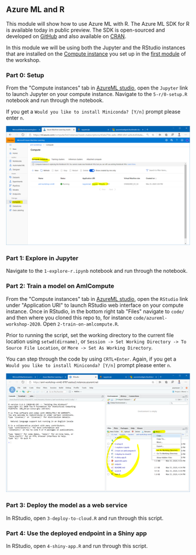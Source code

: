 ## Azure ML and R

This module will show how to use Azure ML with R. The Azure ML SDK for R is available today in public preview. The SDK is open-sourced and developed on [GitHub](https://github.com/Azure/azureml-sdk-for-r) and also available on [CRAN](https://cran.r-project.org/web/packages/azuremlsdk/index.html).

In this module we will be using both the Jupyter and the RStudio instances that are installed on the [Compute instance](https://docs.microsoft.com/en-us/azure/machine-learning/concept-compute-instance) you set up in the [first module](../1-workspace-concepts/1-setup-compute.md) of the workshop.

### Part 0: Setup

From the "Compute instances" tab in [AzureML studio](ml.azure.com), open the `Jupyter` link to launch Jupyter on your compute instance. Navigate to the `5-r/0-setup.R` notebook and run through the notebook.

If you get a `Would you like to install Miniconda? [Y/n]` prompt please enter `n`.

![](images/studio_link.png)

### Part 1: Explore in Jupyter

Navigate to the `1-explore-r.ipynb` notebook and run through the notebook.

### Part 2: Train a model on AmlCompute

From the "Compute instances" tab in [AzureML studio](ml.azure.com), open the `RStudio` link under "Application URI" to launch RStudio web interface on your compute instance. Once in RStudio, in the bottom right tab "Files" navigate to `code/` and then where you cloned this repo to, for instance `code/azureml-workshop-2020`. Open `2-train-on-amlcompute.R`.

Prior to running the script, set the working directory to the current file location using `setwd(dirname)`, or `Session -> Set Working Directory -> To Source File Location`, or `More -> Set As Working Directory`.

You can step through the code by using `CRTL+Enter`.
Again, if you get a `Would you like to install Miniconda? [Y/n]` prompt please enter `n`.

![](images/rstudio.png)

### Part 3: Deploy the model as a web service

In RStudio, open `3-deploy-to-cloud.R` and run through this script.

### Part 4: Use the deployed endpoint in a Shiny app

In RStudio, open `4-shiny-app.R` and run through this script.
